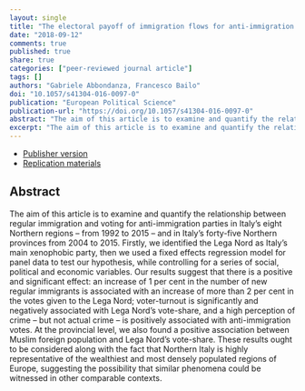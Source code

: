 ```yaml
---
layout: single
title: "The electoral payoff of immigration flows for anti-immigration parties: The case of Italy’s Lega Nord"
date: "2018-09-12"
comments: true
published: true
share: true
categories: ["peer-reviewed journal article"]
tags: []
authors: "Gabriele Abbondanza, Francesco Bailo"
doi: "10.1057/s41304-016-0097-0"
publication: "European Political Science"
publication-url: "https://doi.org/10.1057/s41304-016-0097-0"
abstract: "The aim of this article is to examine and quantify the relationship between regular immigration and voting for anti-immigration parties in Italy’s eight Northern regions – from 1992 to 2015 – and in Italy’s forty-five Northern provinces from 2004 to 2015. Firstly, we identified the Lega Nord as Italy’s main xenophobic party, then we used a fixed effects regression model for panel data to test our hypothesis, while controlling for a series of social, political and economic variables. Our results suggest that there is a positive and significant effect: an increase of 1 per cent in the number of new regular immigrants is associated with an increase of more than 2 per cent in the votes given to the Lega Nord; voter-turnout is significantly and negatively associated with Lega Nord’s vote-share, and a high perception of crime – but not actual crime – is positively associated with anti-immigration votes. At the provincial level, we also found a positive association between Muslim foreign population and Lega Nord’s vote-share. These results ought to be considered along with the fact that Northern Italy is highly representative of the wealthiest and most densely populated regions of Europe, suggesting the possibility that similar phenomena could be witnessed in other comparable contexts."
excerpt: "The aim of this article is to examine and quantify the relationship between regular immigration and voting for anti-immigration parties in Italy’s eight Northern regions – from 1992 to 2015 – and in Italy’s forty-five Northern provinces from 2004 to 2015."
---
```


* [Publisher version](https://doi.org/10.1057/s41304-016-0097-0) 
* [Replication materials](https://doi.org/10.7910/DVN/YM7IWP)

## Abstract

The aim of this article is to examine and quantify the relationship between regular immigration and voting for anti-immigration parties in Italy’s eight Northern regions – from 1992 to 2015 – and in Italy’s forty-five Northern provinces from 2004 to 2015. Firstly, we identified the Lega Nord as Italy’s main xenophobic party, then we used a fixed effects regression model for panel data to test our hypothesis, while controlling for a series of social, political and economic variables. Our results suggest that there is a positive and significant effect: an increase of 1 per cent in the number of new regular immigrants is associated with an increase of more than 2 per cent in the votes given to the Lega Nord; voter-turnout is significantly and negatively associated with Lega Nord’s vote-share, and a high perception of crime – but not actual crime – is positively associated with anti-immigration votes. At the provincial level, we also found a positive association between Muslim foreign population and Lega Nord’s vote-share. These results ought to be considered along with the fact that Northern Italy is highly representative of the wealthiest and most densely populated regions of Europe, suggesting the possibility that similar phenomena could be witnessed in other comparable contexts.
